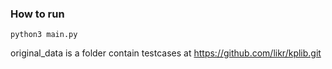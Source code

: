 ### How to run
```python3 main.py```

original_data is a folder contain testcases at https://github.com/likr/kplib.git
